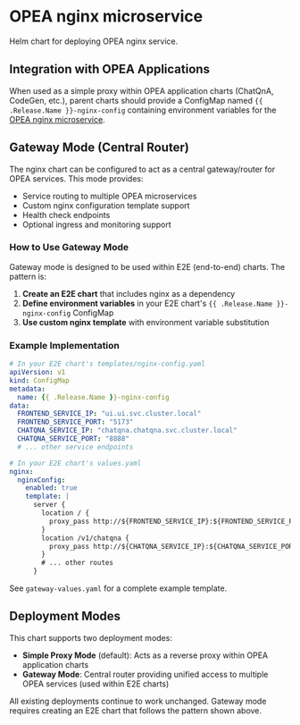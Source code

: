 # OPEA nginx microservice

Helm chart for deploying OPEA nginx service.

## Integration with OPEA Applications

When used as a simple proxy within OPEA application charts (ChatQnA, CodeGen, etc.), parent charts should provide a ConfigMap named `{{ .Release.Name }}-nginx-config` containing environment variables for the [OPEA nginx microservice](https://github.com/opea-project/GenAIComps/blob/main/comps/nginx/nginx.conf.template).

## Gateway Mode (Central Router)

The nginx chart can be configured to act as a central gateway/router for OPEA services. This mode provides:

- Service routing to multiple OPEA microservices
- Custom nginx configuration template support
- Health check endpoints
- Optional ingress and monitoring support

### How to Use Gateway Mode

Gateway mode is designed to be used within E2E (end-to-end) charts. The pattern is:

1. **Create an E2E chart** that includes nginx as a dependency
2. **Define environment variables** in your E2E chart's `{{ .Release.Name }}-nginx-config` ConfigMap
3. **Use custom nginx template** with environment variable substitution

### Example Implementation

```yaml
# In your E2E chart's templates/nginx-config.yaml
apiVersion: v1
kind: ConfigMap
metadata:
  name: {{ .Release.Name }}-nginx-config
data:
  FRONTEND_SERVICE_IP: "ui.ui.svc.cluster.local"
  FRONTEND_SERVICE_PORT: "5173"
  CHATQNA_SERVICE_IP: "chatqna.chatqna.svc.cluster.local"
  CHATQNA_SERVICE_PORT: "8888"
  # ... other service endpoints
```

```yaml
# In your E2E chart's values.yaml
nginx:
  nginxConfig:
    enabled: true
    template: |
      server {
        location / {
          proxy_pass http://${FRONTEND_SERVICE_IP}:${FRONTEND_SERVICE_PORT};
        }
        location /v1/chatqna {
          proxy_pass http://${CHATQNA_SERVICE_IP}:${CHATQNA_SERVICE_PORT}/v1/chatqna;
        }
        # ... other routes
      }
```

See `gateway-values.yaml` for a complete example template.

## Deployment Modes

This chart supports two deployment modes:

- **Simple Proxy Mode** (default): Acts as a reverse proxy within OPEA application charts
- **Gateway Mode**: Central router providing unified access to multiple OPEA services (used within E2E charts)

All existing deployments continue to work unchanged. Gateway mode requires creating an E2E chart that follows the pattern shown above.
